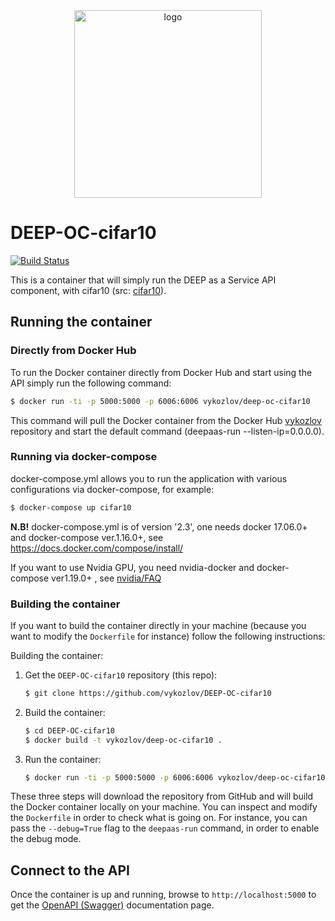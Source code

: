 <div align="center">
<img src="https://marketplace.deep-hybrid-datacloud.eu/images/logo-deep.png" alt="logo" width="300"/>
</div>

# DEEP-OC-cifar10

[![Build Status](https://jenkins.indigo-datacloud.eu:8080/buildStatus/icon?job=Pipeline-as-code/DEEP-OC-org/DEEP-OC-cifar10/master)](https://jenkins.indigo-datacloud.eu:8080/job/Pipeline-as-code/job/DEEP-OC-org/job/DEEP-OC-cifar10/job/master)

This is a container that will simply run the DEEP as a Service API component,
with cifar10 (src: [cifar10](https://github.com/vykozlov/cifar10)).

    
## Running the container

### Directly from Docker Hub

To run the Docker container directly from Docker Hub and start using the API
simply run the following command:

```bash
$ docker run -ti -p 5000:5000 -p 6006:6006 vykozlov/deep-oc-cifar10
```

This command will pull the Docker container from the Docker Hub
[vykozlov](https://hub.docker.com/u/vykozlov/) repository and start the default command (deepaas-run --listen-ip=0.0.0.0).

### Running via docker-compose

docker-compose.yml allows you to run the application with various configurations via docker-compose, for example:

```bash
$ docker-compose up cifar10
```

**N.B!** docker-compose.yml is of version '2.3', one needs docker 17.06.0+ and docker-compose ver.1.16.0+, see https://docs.docker.com/compose/install/

If you want to use Nvidia GPU, you need nvidia-docker and docker-compose ver1.19.0+ , see [nvidia/FAQ](https://github.com/NVIDIA/nvidia-docker/wiki/Frequently-Asked-Questions#do-you-support-docker-compose)


### Building the container

If you want to build the container directly in your machine (because you want
to modify the `Dockerfile` for instance) follow the following instructions:

Building the container:

1. Get the `DEEP-OC-cifar10` repository (this repo):

    ```bash
    $ git clone https://github.com/vykozlov/DEEP-OC-cifar10
    ```

2. Build the container:

    ```bash
    $ cd DEEP-OC-cifar10
    $ docker build -t vykozlov/deep-oc-cifar10 .
    ```

3. Run the container:

    ```bash
    $ docker run -ti -p 5000:5000 -p 6006:6006 vykozlov/deep-oc-cifar10
    ```

These three steps will download the repository from GitHub and will build the
Docker container locally on your machine. You can inspect and modify the
`Dockerfile` in order to check what is going on. For instance, you can pass the
`--debug=True` flag to the `deepaas-run` command, in order to enable the debug
mode.


## Connect to the API

Once the container is up and running, browse to `http://localhost:5000` to get
the [OpenAPI (Swagger)](https://www.openapis.org/) documentation page.
